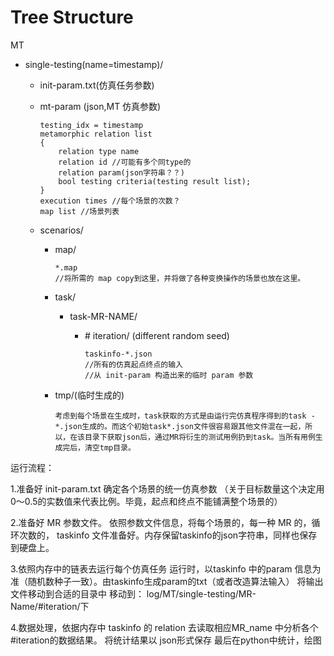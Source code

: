 # Tree Structure

MT
- single-testing(name=timestamp)/
  - init-param.txt(仿真任务参数)
  - mt-param (json,MT 仿真参数)
    ```
    testing_idx = timestamp
    metamorphic relation list
    {
        relation type name
        relation id //可能有多个同type的
        relation param(json字符串？？)
        bool testing criteria(testing result list);
    }
    execution times //每个场景的次数？
    map list //场景列表
    ```

  - scenarios/  

    - map/
      ```
      *.map
      //将所需的 map copy到这里，并将做了各种变换操作的场景也放在这里。
      ```
    - task/
      - task-MR-NAME/ 
    
        - \# iteration/ (different random seed)
      
          ```
          taskinfo-*.json
          //所有的仿真起点终点的输入
          //从 init-param 构造出来的临时 param 参数
          ```
    - tmp/(临时生成的)
        
      ```
      考虑到每个场景在生成时，task获取的方式是由运行完仿真程序得到的task -*.json生成的。而这个初始task*.json文件很容易跟其他文件混在一起，所以，在该目录下获取json后，通过MR将衍生的测试用例扔到task。当所有用例生成完后，清空tmp目录。
      ```
         

运行流程：

1.准备好 init-param.txt 确定各个场景的统一仿真参数
（关于目标数量这个决定用0～0.5的实数值来代表比例。毕竟，起点和终点不能铺满整个场景的）

2.准备好 MR 参数文件。
依照参数文件信息，将每个场景的，每一种 MR 的，循环次数的， taskinfo 文件准备好。内存保留taskinfo的json字符串，同样也保存到硬盘上。

3.依照内存中的链表去运行每个仿真任务
运行时，以taskinfo 中的param 信息为准（随机数种子一致）。由taskinfo生成param的txt（或者改造算法输入）
将输出文件移动到合适的目录中
移动到：
log/MT/single-testing/MR-Name/\#iteration/下

4.数据处理，依据内存中 taskinfo 的 relation
去读取相应MR_name 中分析各个 \#iteration的数据结果。
将统计结果以 json形式保存
最后在python中统计，绘图